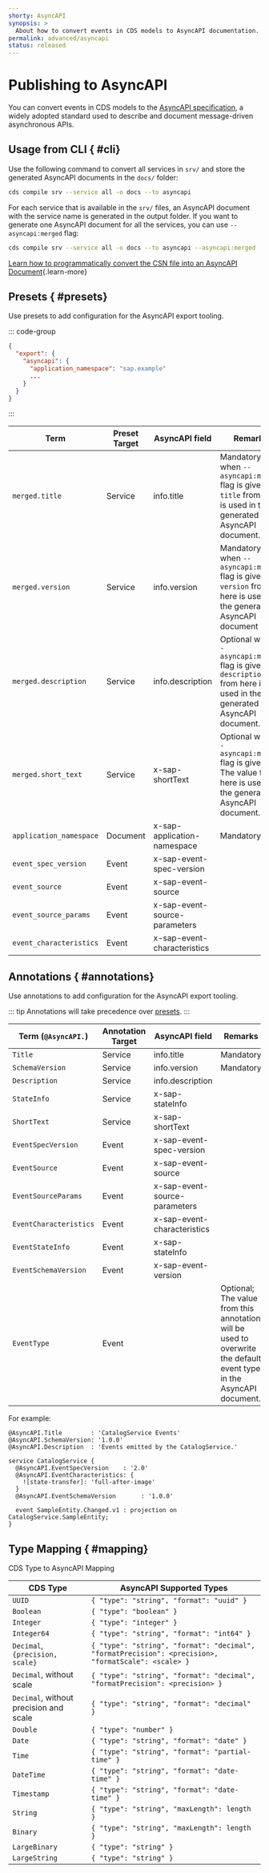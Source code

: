 ```yaml
---
shorty: AsyncAPI
synopsis: >
  About how to convert events in CDS models to AsyncAPI documentation.
permalink: advanced/asyncapi
status: released
---
```


<style scoped>
  /* expand this extra wide table on big screens */
  @media screen and (min-width: 1600px) {
    table {
      min-width: fit-content;
      width: max-content;
    }
  }
</style>


# Publishing to AsyncAPI

You can convert events in CDS models to the [AsyncAPI specification](https://www.asyncapi.com), a widely adopted standard used to describe and document message-driven asynchronous APIs.


## Usage from CLI { #cli}

Use the following command to convert all services in `srv/` and store the generated AsyncAPI documents in the `docs/` folder:

```sh
cds compile srv --service all -o docs --to asyncapi
```

For each service that is available in the `srv/` files, an AsyncAPI document with the service name is generated in the output folder.
If you want to generate one AsyncAPI document for all the services, you can use `--asyncapi:merged` flag:

```sh
cds compile srv --service all -o docs --to asyncapi --asyncapi:merged
```

[Learn how to programmatically convert the CSN file into an AsyncAPI Document](../node.js/cds-compile#to-asyncapi){.learn-more}

## Presets { #presets}

Use presets to add configuration for the AsyncAPI export tooling.

::: code-group
```json [.cdsrc.json]
{
  "export": {
    "asyncapi": {
      "application_namespace": "sap.example"
      ...
    }
  }
}
```
:::

Term | Preset Target | AsyncAPI field | Remarks
-----|-------------------|-------------- | ------------
`merged.title` | Service | info.title | Mandatory when `--asyncapi:merged` flag is given. `title` from here is used in the generated AsyncAPI document.
`merged.version` | Service | info.version | Mandatory when `--asyncapi:merged` flag is given. `version` from here is used in the generated AsyncAPI document
`merged.description` | Service | info.description | Optional when `--asyncapi:merged` flag is given. `description` from here is used in the generated AsyncAPI document.
`merged.short_text` | Service | x-sap-shortText | Optional when `--asyncapi:merged` flag is given. The value from here is used in the generated AsyncAPI document.
`application_namespace` | Document | x-sap-application-namespace | Mandatory
`event_spec_version` | Event | x-sap-event-spec-version |
`event_source` | Event | x-sap-event-source |
`event_source_params` | Event | x-sap-event-source-parameters |
`event_characteristics` | Event | x-sap-event-characteristics |

## Annotations { #annotations}

Use annotations to add configuration for the AsyncAPI export tooling.

::: tip
Annotations will take precedence over [presets](#presets).
:::

Term (`@AsyncAPI.`)| Annotation Target | AsyncAPI field | Remarks
-----|-------------------|-------------- | ----------
`Title` | Service | info.title | Mandatory
`SchemaVersion` | Service | info.version | Mandatory
`Description` | Service | info.description |
`StateInfo` | Service | x-sap-stateInfo |
`ShortText` | Service | x-sap-shortText |
`EventSpecVersion` | Event | x-sap-event-spec-version |
`EventSource` | Event | x-sap-event-source |
`EventSourceParams` | Event | x-sap-event-source-parameters |
`EventCharacteristics` | Event | x-sap-event-characteristics |
`EventStateInfo` | Event | x-sap-stateInfo |
`EventSchemaVersion` | Event | x-sap-event-version |
`EventType` | Event | | Optional; The value from this annotation will be used to overwrite the default event type in the AsyncAPI document.

For example:

```cds
@AsyncAPI.Title        : 'CatalogService Events'
@AsyncAPI.SchemaVersion: '1.0.0'
@AsyncAPI.Description  : 'Events emitted by the CatalogService.'

service CatalogService {
  @AsyncAPI.EventSpecVersion    : '2.0'
  @AsyncAPI.EventCharacteristics: {
    ![state-transfer]: 'full-after-image'
  }
  @AsyncAPI.EventSchemaVersion       : '1.0.0'

  event SampleEntity.Changed.v1 : projection on CatalogService.SampleEntity;
}
```

## Type Mapping { #mapping}

CDS Type to AsyncAPI Mapping

| CDS Type                               | AsyncAPI Supported Types                                                                            |
|----------------------------------------|-----------------------------------------------------------------------------------------------------|
| `UUID`                                 | `{ "type": "string", "format": "uuid" }`                                                            |
| `Boolean`                              | `{ "type": "boolean" }`                                                                             |
| `Integer`                              | `{ "type": "integer" }`                                                                             |
| `Integer64`                            | `{ "type": "string", "format": "int64" }`                                                           |
| `Decimal`, `{precision, scale}`        | `{ "type": "string", "format": "decimal", "formatPrecision": <precision>, "formatScale": <scale> }` |
| `Decimal`, without scale               | `{ "type": "string", "format": "decimal", "formatPrecision": <precision> }`                         |
| `Decimal`, without precision and scale | `{ "type": "string", "format": "decimal" }`                                                         |
| `Double`                               | `{ "type": "number" }`                                                                              |
| `Date`                                 | `{ "type": "string", "format": "date" }`                                                            |
| `Time`                                 | `{ "type": "string", "format": "partial-time" }`                                                    |
| `DateTime`                             | `{ "type": "string", "format": "date-time" }`                                                       |
| `Timestamp`                            | `{ "type": "string", "format": "date-time" }`                                                       |
| `String`                               | `{ "type": "string", "maxLength": length }`                                                         |
| `Binary`                               | `{ "type": "string", "maxLength": length }`                                                         |
| `LargeBinary`                          | `{ "type": "string" }`                                                                              |
| `LargeString`                          | `{ "type": "string" }`                                                                              |
